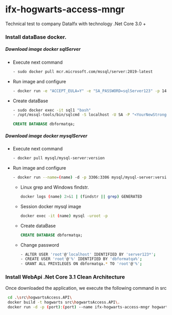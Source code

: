# ifx-hogwarts-access-mngr
Technical test to company DataIfx with technology .Net Core 3.0 +

### Install dataBase docker.
##### Download image docker sqlServer
* Execute next command
	```sh
	- sudo docker pull mcr.microsoft.com/mssql/server:2019-latest
	```
* Run image and configure
	```sh
	- docker run -e "ACCEPT_EULA=Y" -e "SA_PASSWORD=sqlServer123" -p 1433:1433 --name (name) -h (name) -d mcr.microsoft.com/mssql/server:2019-latest
	```
* Create dataBase
    ```sh
    - sudo docker exec -it sql1 "bash"
    - /opt/mssql-tools/bin/sqlcmd -S localhost -U SA -P "<YourNewStrong@Passw0rd>"
    ```
    ```sql
    CREATE DATABASE dbformatqa;
    ```

##### Download image docker mysqlServer
* Execute next command 
	```sh
	- docker pull mysql/mysql-server:version
	```
* Run image and configure
	```sh
	- docker run --name=(name) -d -p 3306:3306 mysql/mysql-server:version
	```
	* Linux grep and Windows findstr.
		```sh
		docker logs (name) 2>&1 | (findstr || grep) GENERATED
		```
	* Session docker mysql image
		```sh
		docker exec -it (name) mysql -uroot -p
		```
	* Create dataBase
	    ```sql
	    CREATE DATABASE dbformatqa;
	    ```
	* Change password
		```sh
		- ALTER USER 'root'@'localhost' IDENTIFIED BY 'server123*';
		- CREATE USER 'root'@'%' IDENTIFIED BY 'dbformatqa%';
		- GRANT ALL PRIVILEGES ON dbformatqa.* TO 'root'@'%';
		```

### Install WebApi .Net Core 3.1 Clean Architecture
Once downloaded the application, we execute the following command in src
```sh
 cd .\src\hogwartsAccess.API\
 docker build -t hogwarts src\hogwartsAccess.API\.
 docker run -d -p (port):(port) --name ifx-hogwarts-access-mngr hogwarts
```
